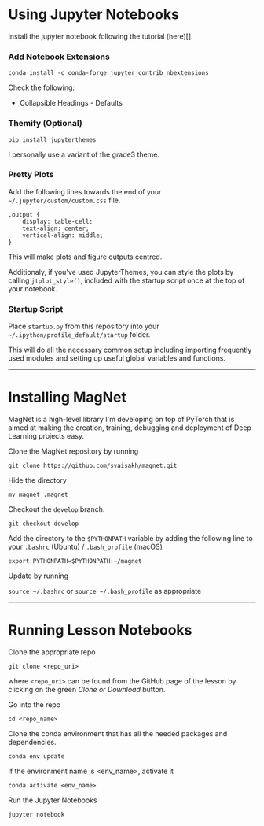 # Using Jupyter Notebooks

Install the jupyter notebook following the tutorial (here)[].

### Add Notebook Extensions

```conda install -c conda-forge jupyter_contrib_nbextensions```

Check the following:

* Collapsible Headings - Defaults

### Themify (Optional)

```pip install jupyterthemes```

I personally use a variant of the grade3 theme.

### Pretty Plots
Add the following lines towards the end of your ```~/.jupyter/custom/custom.css``` file.

```
.output {
    display: table-cell;
    text-align: center;
    vertical-align: middle;
}
```

This will make plots and figure outputs centred.

Additionaly, if you've used JupyterThemes, you can style the plots by calling ```jtplot_style()```, included with the startup script once at the top of your notebook.

### Startup Script
Place ```startup.py``` from this repository into your ```~/.ipython/profile_default/startup``` folder.

This will do all the necessary common setup including importing frequently used modules and setting up useful global variables and functions.

<hr>

# Installing MagNet

MagNet is a high-level library I'm developing on top of PyTorch that is aimed at making the creation, training, debugging and deployment of Deep Learning projects easy.

Clone the MagNet repository by running

```git clone https://github.com/svaisakh/magnet.git```

Hide the directory

```mv magnet .magnet```

Checkout the ```develop``` branch.

```git checkout develop```

Add the directory to the ```$PYTHONPATH``` variable by adding the following line to your ```.bashrc``` (Ubuntu) / ```.bash_profile``` (macOS)

```export PYTHONPATH=$PYTHONPATH:~/magnet```

Update by running

```source ~/.bashrc``` or ```source ~/.bash_profile``` as appropriate

<hr>

# Running Lesson Notebooks

Clone the appropriate repo

```git clone <repo_uri>```

where ```<repo_uri>``` can be found from the GitHub page of the lesson by clicking on the green _Clone or Download_ button.

Go into the repo

```cd <repo_name>```

Clone the conda environment that has all the needed packages and dependencies.

```conda env update```

If the environment name is <env_name>, activate it

```conda activate <env_name>```

Run the Jupyter Notebooks

```jupyter notebook```


